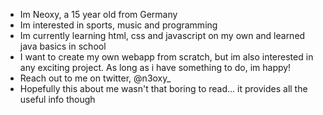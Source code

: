 - Im Neoxy, a 15 year old from Germany
- Im interested in sports, music and programming 
- Im currently learning html, css and javascript on my own and learned java basics in school
- I want to create my own webapp from scratch, but im also interested in any exciting project. As long as i have something to do, im happy!
- Reach out to me on twitter, @n3oxy_
- Hopefully this about me wasn't that boring to read... it provides all the useful info though
<!---
n3oxy/n3oxy is a ✨ special ✨ repository because its `README.md` (this file) appears on your GitHub profile.
You can click the Preview link to take a look at your changes.
--->
